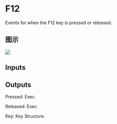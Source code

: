 # F12

Events for when the F12 key is pressed or released.

## 图示

![]($-20221218-19253955.png)

## Inputs

## Outputs

Pressed: Exec.

Released: Exec.

Key: Key Structure.


